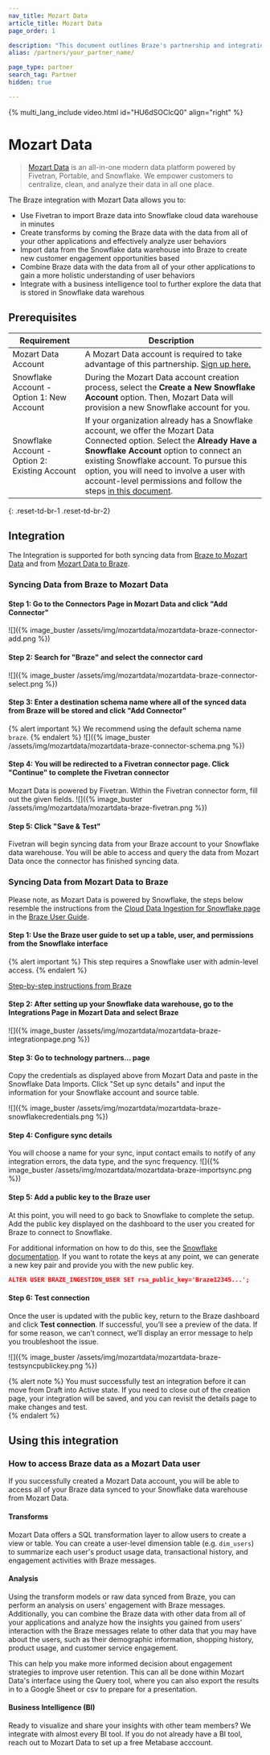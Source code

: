 ```yaml
---
nav_title: Mozart Data
article_title: Mozart Data
page_order: 1

description: "This document outlines Braze's partnership and integration steps with Mozart Data, an all-in-one modern data platform."
alias: /partners/your_partner_name/

page_type: partner
search_tag: Partner
hidden: true

---
```

{% multi_lang_include video.html id="HU6dSOClcQ0" align="right" %}

# Mozart Data

> [Mozart Data](https://mozartdata.com/) is an all-in-one modern data platform powered by Fivetran, Portable, and Snowflake. We empower customers to centralize, clean, and analyze their data in all one place.


The Braze integration with Mozart Data allows you to:
- Use Fivetran to import Braze data into Snowflake cloud data warehouse in minutes
- Create transforms by coming the Braze data with the data from all of your other applications and effectively analyze user behaviors
- Import data from the Snowflake data warehouse into Braze to create new customer engagement opportunities based
- Combine Braze data with the data from all of your other applications to gain a more holistic understanding of user behaviors
- Integrate with a business intelligence tool to further explore the data that is stored in Snowflake data warehous

## Prerequisites

| Requirement | Description |
| ----------- | ----------- |
| Mozart Data Account | A Mozart Data account is required to take advantage of this partnership. [Sign up here.](https://app.mozartdata.com/signup)|
| Snowflake Account - Option 1: New Account | During the Mozart Data account creation process, select the **Create a New Snowflake Account** option. Then, Mozart Data will provision a new Snowflake account for you. |
| Snowflake Account - Option 2: Existing Account | If your organization already has a Snowflake account, we offer the Mozart Data Connected option. Select the **Already Have a Snowflake Account** option to connect an existing Snowflake account. To pursue this option, you will need to involve a user with account-level permissions and follow the steps [in this document](https://help.mozartdata.com/docs/setting-up-data-warehouse#existingsnowflakeaccount). |
{: .reset-td-br-1 .reset-td-br-2}

## Integration

The Integration is supported for both syncing data from [Braze to Mozart Data](#syncing-data-from-braze-to-mozart-data) and from [Mozart Data to Braze](#syncing-data-from-mozart-data-to-braze).

### Syncing Data from Braze to Mozart Data

#### Step 1: Go to the Connectors Page in Mozart Data and click "Add Connector"
![]({% image_buster /assets/img/mozartdata/mozartdata-braze-connector-add.png %})


#### Step 2: Search for "Braze" and select the connector card
![]({% image_buster /assets/img/mozartdata/mozartdata-braze-connector-select.png %})

#### Step 3: Enter a destination schema name where all of the synced data from Braze will be stored and click "Add Connector"
{% alert important %} 
We recommend using the default schema name `braze`.
{% endalert %}
![]({% image_buster /assets/img/mozartdata/mozartdata-braze-connector-schema.png %})

#### Step 4: You will be redirected to a Fivetran connector page. Click "Continue" to complete the Fivetran connector
Mozart Data is powered by Fivetran. Within the Fivetran connector form, fill out the given fields.
![]({% image_buster /assets/img/mozartdata/mozartdata-braze-fivetran.png %})

#### Step 5: Click "Save & Test"
Fivetran will begin syncing data from your Braze account to your Snowflake data warehouse. You will be able to access and query the data from Mozart Data once the connector has finished syncing data.


### Syncing Data from Mozart Data to Braze
Please note, as Mozart Data is powered by Snowflake, the steps below resemble the instructions from the [Cloud Data Ingestion for Snowflake page](https://www.braze.com/docs/user_guide/data_and_analytics/user_data_collection/cloud_ingestion/snowflake/) in the [Braze User Guide](https://www.braze.com/docs/user_guide/introduction).

#### Step 1: Use the Braze user guide to set up a table, user, and permissions from the Snowflake interface
{% alert important %} 
This step requires a Snowflake user with admin-level access.
{% endalert %}

[Step-by-step instructions from Braze](https://www.braze.com/docs/user_guide/data_and_analytics/user_data_collection/cloud_ingestion/snowflake/)

#### Step 2: After setting up your Snowflake data warehouse, go to the Integrations Page in Mozart Data and select Braze
![]({% image_buster /assets/img/mozartdata/mozartdata-braze-integrationpage.png %})


#### Step 3: Go to technology partners... page
Copy the credentials as displayed above from Mozart Data and paste in the Snowflake Data Imports. Click "Set up sync details" and input the information for your Snowflake account and source table.

![]({% image_buster /assets/img/mozartdata/mozartdata-braze-snowflakecredentials.png %})


#### Step 4: Configure sync details
You will choose a name for your sync, input contact emails to notify of any integration errors, the data type, and the sync frequency.
![]({% image_buster /assets/img/mozartdata/mozartdata-braze-importsync.png %})


#### Step 5: Add a public key to the Braze user
At this point, you will need to go back to Snowflake to complete the setup. Add the public key displayed on the dashboard to the user you created for Braze to connect to Snowflake.

For additional information on how to do this, see the [Snowflake documentation](https://docs.snowflake.com/en/user-guide/key-pair-auth.html). If you want to rotate the keys at any point, we can generate a new key pair and provide you with the new public key.

```json
ALTER USER BRAZE_INGESTION_USER SET rsa_public_key='Braze12345...';
```

#### Step 6: Test connection

Once the user is updated with the public key, return to the Braze dashboard and click **Test connection**. If successful, you’ll see a preview of the data. If for some reason, we can’t connect, we’ll display an error message to help you troubleshoot the issue.

![]({% image_buster /assets/img/mozartdata/mozartdata-braze-testsyncpublickey.png %})

{% alert note %}
You must successfully test an integration before it can move from Draft into Active state. If you need to close out of the creation page, your integration will be saved, and you can revisit the details page to make changes and test.  
{% endalert %}


## Using this integration

### How to access Braze data as a Mozart Data user
If you successfully created a Mozart Data account, you will be able to access all of your Braze data synced to your Snowflake data warehouse from Mozart Data.

#### Transforms
Mozart Data offers a SQL transformation layer to allow users to create a view or table. You can create a user-level dimension table (e.g. `dim_users`) to summarize each user's product usage data, transactional history, and engagement activities with Braze messages. 

#### Analysis
Using the transform models or raw data synced from Braze, you can perform an analysis on users' engagement with Braze messages. Additionally, you can combine the Braze data with other data from all of your applications and analyze how the insights you gained from users' interaction with the Braze messages relate to other data that you may have about the users, such as their demographic information, shopping history, product usage, and customer service engagement. 

This can help you make more informed decision about engagement strategies to improve user retention. This can all be done within Mozart Data's interface using the Query tool, where you can also export the results in to a Google Sheet or csv to prepare for a presentation.

#### Business Intelligence (BI)
Ready to visualize and share your insights with other team members? We integrate with almost every BI tool. If you do not already have a BI tool, reach out to Mozart Data to set up a free Metabase acccount. 
